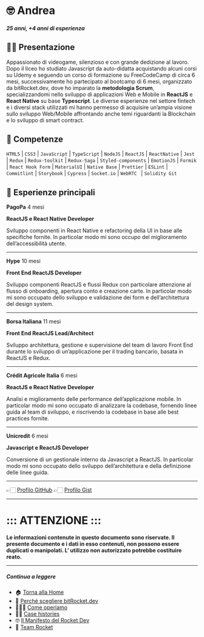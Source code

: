 # 🤓 Andrea

##### 25 anni, +4 anni di esperienza

## 👋🏻 Presentazione

Appassionato di videogame, silenzioso e con grande dedizione al lavoro. Dopo il liceo ho studiato Javascript da auto-didatta acquistando alcuni corsi su Udemy e seguendo un corso di formazione su FreeCodeCamp di circa 6 mesi, successivamente ho partecipato al bootcamp di 6 mesi, organizzato da bitRocket.dev, dove ho imparato la **metodologia Scrum**, specializzandomi nello sviluppo di applicazioni Web e Mobile in **ReactJS** e **React Native** su base **Typescript**. Le diverse esperienze nel settore fintech e i diversi stack utilizzati mi hanno permesso di acquisire un’ampia visione sullo sviluppo Web/Mobile affrontando anche temi riguardanti la Blockchain e lo sviluppo di smart contract.

## 🚀 Competenze

`HTML5` | `CSS3` | `JavaScript` | `TypeScript` | `NodeJS` | `ReactJS` | `ReactNative` | `Jest` | `Redux` | `Redux-toolkit` | `Redux-Saga` | `Styled-components` | `EmotionJS` | `Formik` | `React Hook Form` | `MaterialUI` | `Native Base` | `Prettier` | `ESLint` | ` Commitlint` | `Storybook` | `Cypress` | `Socket.io` | `WebRTC ` | `Solidity Git`

## 👾 Esperienze principali

**PagoPa** 4 mesi

**ReactJS e React Native Developer**

Sviluppo componenti in React Native e refactoring della UI in base alle specifiche fornite.
In particolar modo mi sono occupo del miglioramento dell’accessibilità utente.

---

**Hype** 10 mesi

**Front End ReactJS Developer**

Sviluppo componenti ReactJS e flussi Redux con particolare attenzione al flusso di onboarding, apertura conto e creazione carte. In particolar modo mi sono occupato dello sviluppo e validazione dei form e dell’architettura del design system.

---

**Borsa Italiana** 11 mesi

**Front End ReactJS Lead/Architect**

Sviluppo architettura, gestione e supervisione del team di lavoro Front End durante lo
sviluppo di un’applicazione per il trading bancario, basata in ReactJS e Redux.

---

**Crédit Agricole Italia** 6 mesi

**ReactJS e React Native Developer**

Analisi e miglioramento delle performance dell’applicazione mobile. In particolar modo mi sono occupato di analizzare la codebase, fornendo linee guida al team di sviluppo, e riscrivendo la codebase in base alle best practices fornite.

---

**Unicredit** 6 mesi

**Javascript e ReactJS Developer**

Conversione di un gestionale interno da Javascript a ReactJS. In particolar modo mi sono occupato dello sviluppo dell’architettura e della definizione delle linee guida.

---

👉🏻 [Profilo GitHub](https://github.com/andreafavaro-bitrocketdev)
👉🏻 [Profilo Gist](https://gist.github.com/andreafavaro-bitrocketdev)

---

# ::: ATTENZIONE :::

**Le informazioni contenute in questo documento sono riservate. Il presente documento e i dati in esso contenuti, non possono essere duplicati o manipolati. L’ utilizzo non autorizzato potrebbe costituire reato.**

---

##### Continua a leggere

- 🏠 [Torna alla Home](https://github.com/bitRocket-dev)
- 🚀 [Perché scegliere bitRocket.dev](https://github.com/bitRocket-dev/.github/blob/main/profile/WHY_BITROCKET-DEV.md)
- 👨🏻‍💻 [Come operiamo](https://github.com/bitRocket-dev/.github/blob/main/profile/ABOUT.md)
- 💪🏻 [Case histories](https://github.com/bitRocket-dev/.github/blob/main/profile/CASE_HISTORIES.md)
- 🤓 [Il Manifesto del Rocket Dev](https://github.com/bitRocket-dev/.github/blob/main/profile/MANIFEST.md)
- 👾 [Team Rocket](https://github.com/bitRocket-dev/.github/blob/main/pages/TEAM_ROCKET.md)
